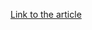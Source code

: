 [Link to the article](https://cybersecuritynews.com/squarex-ai-browsers-oauth-attacks-malware-distribution/)
